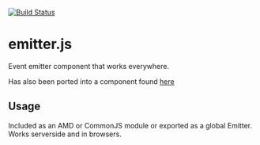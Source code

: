 [![Build Status](https://travis-ci.org/kaerus/emitter.js.png)](https://travis-ci.org/kaerus/emitter.js)

emitter.js
==========

Event emitter component that works everywhere.

Has also been ported into a component found <a href="https://github.com/kaerus-component">here</a> 

Usage
-----
Included as an AMD or CommonJS module or exported as a global Emitter.
Works serverside and in browsers.






